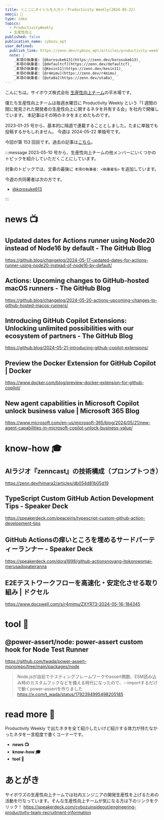 ```yaml
---
title: ＜ここにタイトルを入力＞｜Productivity Weekly(2024-05-22)
emoji: 🥠
type: idea
topics:
  - ProductivityWeekly
  - 生産性向上
published: false
publication_name: cybozu_ept
user_defined: 
  publish_link: https://zenn.dev/cybozu_ept/articles/productivity-weekly-20240522
  note: |
    _本項の執筆者: [@korosuke613](https://zenn.dev/korosuke613)_
    _本項の執筆者: [@defaultcf](https://zenn.dev/defaultcf)_
    _本項の執筆者: [@Kesin11](https://zenn.dev/kesin11)_
    _本項の執筆者: [@r4mimu](https://zenn.dev/r4mimu)_
    _本項の執筆者: [@uta8a](https://zenn.dev/uta8a)_
---
```


こんにちは。サイボウズ株式会社 [生産性向上チーム](https://note.com/cybozu_dev/n/n1c1b44bf72f6)の平木場です。

僕たち生産性向上チームは毎週水曜日に Productivity Weekly という「1 週間の間に発見された開発者の生産性向上に関するネタを共有する会」を社内で開催しています。
本記事はその時のネタをまとめたものです。


2023-01-25 号から、基本的に隔週で連載することとしました。たまに単独でも投稿するかもしれません。
今週は 2024-05-22 単独号です。

今回が第 153 回目です。過去の記事は[こちら](https://zenn.dev/topics/productivityweekly?order=latest)。

:::message
2023-05-10 号から、生産性向上チームの他メンバーにいくつかのトピックを紹介していただくことにしています。

対象のトピックでは、文章の最後に `本項の執筆者: <執筆者名>` を追加しています。

今週の共同著者は次の方です。
- [@korosuke613](https://zenn.dev/korosuke613)
<!-- - [@defaultcf](https://zenn.dev/defaultcf) -->
<!-- - [@Kesin11](https://zenn.dev/kesin11) -->
<!-- - [@r4mimu](https://zenn.dev/r4mimu) -->
<!-- - [@uta8a](https://zenn.dev/uta8a) -->

:::

# news 📺

## Updated dates for Actions runner using Node20 instead of Node16 by default - The GitHub Blog
https://github.blog/changelog/2024-05-17-updated-dates-for-actions-runner-using-node20-instead-of-node16-by-default/

## Actions: Upcoming changes to GitHub-hosted macOS runners - The GitHub Blog
https://github.blog/changelog/2024-05-20-actions-upcoming-changes-to-github-hosted-macos-runners/

## Introducing GitHub Copilot Extensions: Unlocking unlimited possibilities with our ecosystem of partners - The GitHub Blog
https://github.blog/2024-05-21-introducing-github-copilot-extensions/

## Preview the Docker Extension for GitHub Copilot | Docker
https://www.docker.com/blog/preview-docker-extension-for-github-copilot/

## New agent capabilities in Microsoft Copilot unlock business value | Microsoft 365 Blog
https://www.microsoft.com/en-us/microsoft-365/blog/2024/05/21/new-agent-capabilities-in-microsoft-copilot-unlock-business-value/

# know-how 🎓

## AIラジオ『zenncast』の技術構成（プロンプトつき）
https://zenn.dev/himara2/articles/db054d81b05d19

## TypeScript Custom GitHub Action Development Tips - Speaker Deck
https://speakerdeck.com/peaceiris/typescript-custom-github-action-development-tips

## GitHub Actionsの痒いところを埋めるサードパーティーランナー - Speaker Deck
https://speakerdeck.com/dora1998/github-actionsnoyang-itokorowomai-merusadopateiranna

## E2Eテストワークフローを高速化・安定化させる取り組み | ドクセル
https://www.docswell.com/s/r4mimu/ZXYR73-2024-05-16-184345

# tool 🔨

## @power-assert/node: power-assert custom hook for Node Test Runner
https://github.com/twada/power-assert-monorepo/tree/main/packages/node

> Node.jsが自前でテスティングフレームワークやassert関数、ESM読み込み時のカスタムフックなどを備える時代になったので、--importするだけで動くpower-assertを作りました
https://x.com/t_wada/status/1792394995498205185

# read more 🍘
Productivity Weekly で出たネタを全て紹介したいけど紹介する体力が持たなかったネタを一言程度で書くコーナーです。

- **news 📺**
- **know-how 🎓**
- **tool 🔨**

# あとがき


サイボウズの生産性向上チームでは社内エンジニアの開発生産性を上げるための活動を行なっています。そんな生産性向上チームが気になる方は下のリンクをクリック！
https://speakerdeck.com/cybozuinsideout/engineering-productivity-team-recruitment-information

<!-- :::message すみません、今週もおまけはお休みです...:::-->

<!-- ## omake 🃏: -->
<!-- 今週のおまけです。-->
